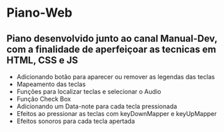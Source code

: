 # Piano-Web

<h2>Piano desenvolvido junto ao canal Manual-Dev, com a finalidade de aperfeiçoar as tecnicas em HTML, CSS e JS</h2>
<ul>
  <li>Adicionando botão para aparecer ou remover as legendas das teclas</li>
  <li>Mapeamento das teclas</li>
  <li>Funções para localizar teclas e selecionar o Audio</li>
  <li>Função Check Box</li>
  <li>Adicionando um Data-note para cada tecla pressionada</li>
  <li>Efeitos ao pressionar as teclas com keyDownMapper e keyUpMapper</li>
  <li>Efeitos sonoros para cada tecla apertada</li>
</ul>
